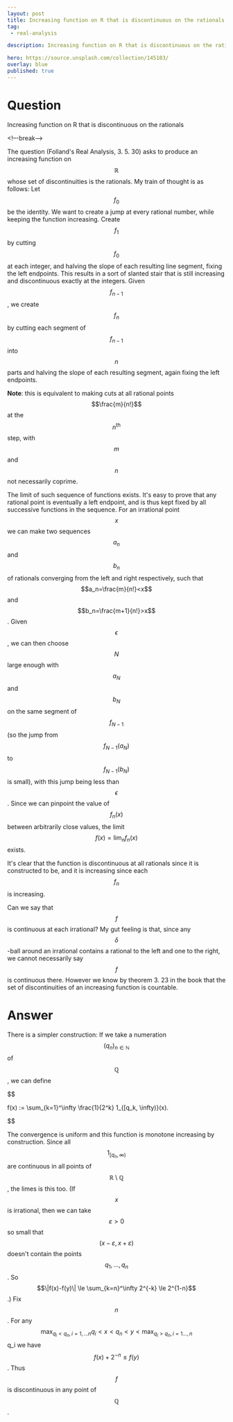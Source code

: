```yaml
---
layout: post
title: Increasing function on R that is discontinuous on the rationals
tag:
 - real-analysis

description: Increasing function on R that is discontinuous on the rationals

hero: https://source.unsplash.com/collection/145103/
overlay: blue 
published: true
---
```


# Question 

Increasing function on R that is discontinuous on the rationals

<!–-break-–>


The question (Folland's Real Analysis, 3.
5.
30) asks to produce an increasing function on $$\mathbb{R}$$ whose set of discontinuities is the rationals.
 My train of thought is as follows:
Let $$f_0$$ be the identity.
 We want to create a jump at every rational number, while keeping the function increasing.
 Create $$f_1$$ by cutting $$f_0$$ at each integer, and halving the slope of each resulting line segment, fixing the left endpoints.
 This results in a sort of slanted stair that is still increasing and discontinuous exactly at the integers.
 Given $$f_{n-1}$$, we create $$f_n$$ by cutting each segment of $$f_{n-1}$$ into $$n$$ parts and halving the slope of each resulting segment, again fixing the left endpoints.
 

**Note**: this is equivalent to making cuts at all rational points $$\frac{m}{n!}$$ at the $$n^\text{th}$$ step, with $$m$$ and $$n$$ not necessarily coprime.

The limit of such sequence of functions exists.
 It's easy to prove that any rational point is eventually a left endpoint, and is thus kept fixed by all successive functions in the sequence.
 For an irrational point $$x$$ we can make two sequences $$a_n$$ and $$b_n$$ of rationals converging from the left and right respectively, such that $$a_n=\frac{m}{n!}<x$$ and $$b_n=\frac{m+1}{n!}>x$$.
 Given $$\epsilon$$, we can then choose $$N$$ large enough with $$a_N$$ and $$b_N$$ on the same segment of $$f_{N-1}$$ (so the jump from $$f_{N-1}(a_N)$$ to $$f_{N-1}(b_N)$$ is small), with this jump being less than $$\epsilon$$.
 Since we can pinpoint the value of $$f_n(x)$$ between arbitrarily close values, the limit $$f(x)=\lim_n f_n(x)$$ exists.

It's clear that the function is discontinuous at all rationals since it is constructed to be, and it is increasing since each $$f_n$$ is increasing.

Can we say that $$f$$ is continuous at each irrational? My gut feeling is that, since any $$\delta$$-ball around an irrational contains a rational to the left and one to the right, we cannot necessarily say $$f$$ is continuous there.
 However we know by theorem 3.
23 in the book that the set of discontinuities of an increasing function is countable.


# Answer 


There is a simpler construction:
If we take a numeration $$(q_n)_{n \in \mathbb{N}}$$ of $$\mathbb{Q}$$, we can define


$$

f(x) := \sum_{k=1}^\infty \frac{1}{2^k} 1_{[q_k, \infty)}(x).

$$


The convergence is uniform and this function is monotone increasing by construction. Since all $$1_{[q_n,\infty)}$$ are continuous in all points of $$\mathbb{R} \setminus \mathbb{Q}$$, the limes is this too. (If $$x$$ is irrational, then we can take $$\varepsilon >0$$ so small that $$(x-\varepsilon,x+\varepsilon)$$ doesn't contain the points $$q_1,\ldots,q_n$$. So $$\|f(x)-f(y)\| \le \sum_{k=n}^\infty 2^{-k} \le 2^{1-n}$$.)
Fix $$n$$. For any $$\max_{q_i < q_n,i=1,\ldots n} q_i < x < q_n < y < \max_{q_i > q_n,i =1 \ldots, n}$$ q_i we have
$$f(x) + 2^{-n} \le f(y)$$. Thus $$f$$ is discontinuous in any point of $$\mathbb{Q}$$.

